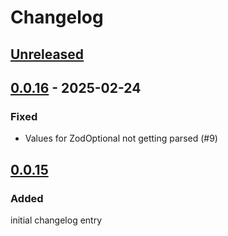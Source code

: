 # Changelog

## [Unreleased]

## [0.0.16] - 2025-02-24

### Fixed

- Values for ZodOptional not getting parsed (#9)

## [0.0.15]

### Added

initial changelog entry

[Unreleased]: https://github.com/schpet/zod-urlsearchparams/compare/v0.0.16...HEAD
[0.0.16]: https://github.com/schpet/zod-urlsearchparams/compare/v0.0.15...v0.0.16
[0.0.15]: https://github.com/schpet/zod-urlsearchparams/releases/tag/v0.0.15
